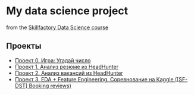 # My data science project
from the [Skillfactory Data Science course](https://skillfactory.ru/data-scientist)

## Проекты

* [Проект 0. Игра: Угадай число](https://github.com/Oleg0PYTHON/sf_data_science/tree/main/project_0)
* [Проект 1. Анализ резюме из HeadHunter](https://github.com/Oleg0PYTHON/sf_data_science/tree/main/project_1)
* [Проект 2. Анализ вакансий из HeadHunter](https://github.com/Oleg0PYTHON/sf_data_science/tree/main/project_2)
* [Проект 3. EDA + Feature Engineering. Соревнование на Kaggle ([SF-DST] Booking reviews)](https://github.com/Oleg0PYTHON/sf_data_science/tree/main/project_3)